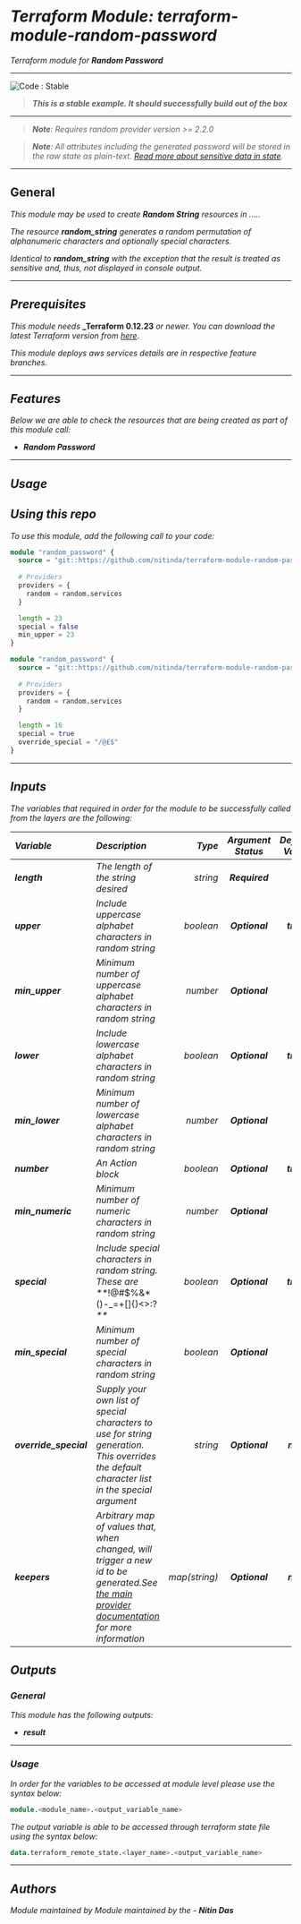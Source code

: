 # _Terraform Module: terraform-module-random-password_
_Terraform module for_ **_Random Password_**

<!--BEGIN STABILITY BANNER-->
---

![_Code : Stable_](https://img.shields.io/badge/Code-Stable-brightgreen?style=for-the-badge&logo=github)
> **_This is a stable example. It should successfully build out of the box_**
>

---
<!--END STABILITY BANNER-->

> **_Note_**_: Requires random provider version >= 2.2.0_

> **_Note_**_: All attributes including the generated password will be stored in the raw state as plain-text. [Read more about sensitive data in state](https://www.terraform.io/docs/state/sensitive-data.html)._



---

## General

_This module may be used to create_ **_Random String_** _resources in ....._

_The resource **_random\_string_** generates a random permutation of alphanumeric characters and optionally special characters._

_Identical to_ **_random\_string_** _with the exception that the result is treated as sensitive and, thus, not displayed in console output._


---

## _Prerequisites_

_This module needs_ **_Terraform 0.12.23** _or newer._
_You can download the latest Terraform version from_ [_here_](https://www.terraform.io/downloads.html).

_This module deploys aws services details are in respective feature branches._


---


## _Features_

_Below we are able to check the resources that are being created as part of this module call:_

- **_Random Password_**




---



## _Usage_

## _Using this repo_

_To use this module, add the following call to your code:_


```tf
module "random_password" {
  source = "git::https://github.com/nitinda/terraform-module-random-password.git?ref=master"
  
  # Providers
  providers = {
    random = random.services
  }

  length = 23
  special = false
  min_upper = 23  
}
```


```tf
module "random_password" {
  source = "git::https://github.com/nitinda/terraform-module-random-password.git?ref=master"
  
  # Providers
  providers = {
    random = random.services
  }

  length = 16
  special = true
  override_special = "/@£$"  
}
```


---



## _Inputs_


_The variables that required in order for the module to be successfully called from the layers are the following:_

|**_Variable_** | **_Description_** | **_Type_** | **_Argument Status_** | **_Default Value_** |
|:----|:----|-----:|:---:|:---:|
| **_length_** | _The length of the string desired_ | _string_ | **_Required_** |  |
| **_upper_** | _Include uppercase alphabet characters in random string_ | _boolean_ | **_Optional_** | **_true_** |
| **_min\_upper_** | _Minimum number of uppercase alphabet characters in random string_ | _number_ | **_Optional_** | **_0_** |
| **_lower_** | _Include lowercase alphabet characters in random string_ | _boolean_ | **_Optional_** | **_true_** |
| **_min\_lower_** | _Minimum number of lowercase alphabet characters in random string_ | _number_ | **_Optional_** | **_0_** |
| **_number_** | _An Action block_ | _boolean_ | **_Optional_** | **_true_** |
| **_min\_numeric_** | _Minimum number of numeric characters in random string_ | _number_ | **_Optional_** | **_0_** |
| **_special_** | _Include special characters in random string. These are **_!@#$%&*()-\_=+[]{}<>:?_**_ | _boolean_ | **_Optional_** | **_true_** |
| **_min\_special_** | _Minimum number of special characters in random string_ | _boolean_ | **_Optional_** | **_0_** |
| **_override\_special_** | _Supply your own list of special characters to use for string generation. This overrides the default character list in the special argument_ | _string_ | **_Optional_** | **_null_** |
| **_keepers_** | _Arbitrary map of values that, when changed, will trigger a new id to be generated.See [the main provider documentation](https://www.terraform.io/docs/providers/random/index.html) for more information_ | _map(string)_ | **_Optional_** | **_null_** |



## _Outputs_

### _General_

_This module has the following outputs:_


* **_result_**


---

### _Usage_

_In order for the variables to be accessed at module level please use the syntax below:_

```tf
module.<module_name>.<output_variable_name>
```


_The output variable is able to be accessed through terraform state file using the syntax below:_

```tf
data.terraform_remote_state.<layer_name>.<output_variable_name>
```

---



## _Authors_

_Module maintained by Module maintained by the -_ **_Nitin Das_**
